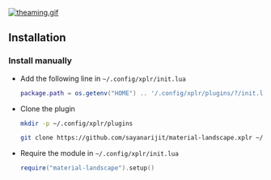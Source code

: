 [![theaming.gif](https://s3.gifyu.com/images/theaming.gif)](https://gifyu.com/image/54o0)

Installation
------------

### Install manually

- Add the following line in `~/.config/xplr/init.lua`

  ```lua
  package.path = os.getenv("HOME") .. '/.config/xplr/plugins/?/init.lua'
  ```

- Clone the plugin

  ```bash
  mkdir -p ~/.config/xplr/plugins

  git clone https://github.com/sayanarijit/material-landscape.xplr ~/.config/xplr/plugins/material-landscape
  ```

- Require the module in `~/.config/xplr/init.lua`

  ```lua
  require("material-landscape").setup()
  ```
